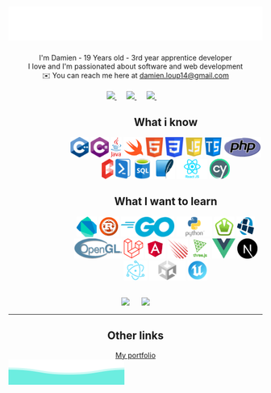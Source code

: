 <div align="center">
    <h1> <img src="src/images/style/welcome.svg" alt="Welcome to my account"> </h1>
    I'm Damien - 19 Years old - 3rd year apprentice developer <br />
    I love and I'm passionated about software and web development <br />
    ✉️ You can reach me here at <a href="mailto:damien.loup14@gmail.com">damien.loup14@gmail.com </a> <br /> <br />
    <a href="https://www.linkedin.com/in/damien-loup-797a94257/">
        <img src="https://img.shields.io/badge/-Damien%20Loup-blue?style=flat-square&logo=Linkedin&logoColor=white&link=https://www.linkedin.com/in/damien-loup-797a94257/" />
    </a>&nbsp;&nbsp;&nbsp;&nbsp;
    <a href="mailto:damien.loup14@gmail.com">
        <img src="https://img.shields.io/badge/-damien.loup@gmail.com-red?style=flat-square&logo=Gmail&logoColor=white&link=mailto:damien.loup14@gmail.com" />
    </a>&nbsp;&nbsp;&nbsp;&nbsp;
    <a href="https://github.com/dam277">
        <img src="https://img.shields.io/badge/-dam277-black?style=flat-square&logo=Github&logoColor=white&link=https://github.com/dam277" />
    </a>&nbsp;&nbsp;&nbsp;&nbsp;
</div>
<div align="center">
    <div>
        <dl><dd><dl><dd><dl><dd>
        <h2> What i know </h2>
        <img height="40" src="src/images/Cpp.png" />
        <img height="40" src="src/images/Csharp.png" />
        <img height="40" src="src/images/Java.png" />
        <img height="40" src="src/images/Swift.png" />
        <img height="40" src="src/images/Html.png" />
        <img height="40" src="src/images/Css.png" />
        <img height="40" src="src/images/Javascript.png" />
        <img height="40" src="src/images/Typescript.png" />
        <img height="40" src="src/images/Php.png" />
        <img height="40" src="src/images/Blade.png" />
        <img height="40" src="src/images/Powershell.png" />
        <img height="40" src="src/images/Sql.png" />
        <img height="40" src="src/images/Sqlite.png" />
        <img height="40" src="src/images/React.png" />
        <img height="40" src="src/images/Cypress.png" />
        <h2> What I want to learn </h2>
        <img height="40" src="src/images/Dart.png" />
        <img height="40" src="src/images/Rust.png" />
        <img height="40" src="src/images/Go.png" />
        <img height="40" src="src/images/Python.png" />
        <img height="40" src="src/images/Sfml.png" />
        <img height="40" src="src/images/Lwjgl.png" />
        <img height="40" src="src/images/OpenGl.png" />
        <img height="40" src="src/images/Laravel.png" />
        <img height="40" src="src/images/Angular.png" />
        <img height="40" src="src/images/Meteor.png" />
        <img height="40" src="src/images/Three.png" />
        <img height="40" src="src/images/Vue.png" />
        <img height="40" src="src/images/Next.png" />
        <img height="40" src="src/images/Electron.png" />
        <img height="40" src="src/images/Unity.png" />
        <img height="40" src="src/images/UnrealEngine.png" />
        </dd></dl></dd></dl></dd></dl>
    </div>
    <br />
    <img width="45%" src="https://github-readme-stats.vercel.app/api?username=dam277&show_icons=true&theme=dracula&line_height=33" />
    &nbsp;&nbsp;&nbsp;&nbsp;
    <img width="45%" src="https://github-readme-stats.vercel.app/api/top-langs/?username=dam277&theme=nord&layout=compact">
</div>
<hr />
<div align="center">
    <h2> Other links </h2>
    <a href="https://dam277.github.io/dam277/">My portfolio</a>
</div>
<img src="https://github.com/dam277/dam277/blob/master/src/images/style/footer.svg" />
